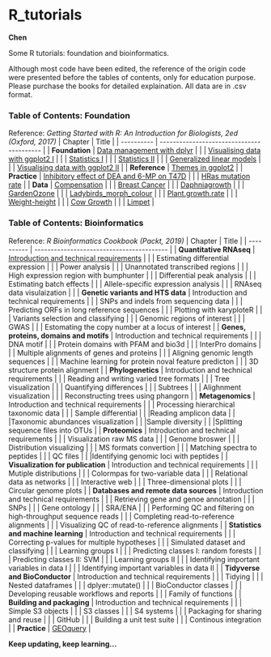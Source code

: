 # R_tutorials
**Chen**

Some R tutorials: foundation and bioinformatics.

Although most code have been edited, the reference of the origin code were presented before the tables of contents, only for education purpose. Please purchase the books for detailed explaination. All data are in .csv format.

### Table of Contents: Foundation
Reference: *Getting Started with R: An Introduction for Biologists, 2ed (Oxford, 2017)*
| Chapter    | Title                                     |
| ---------- | ----------------------------------------- |
| **Foundation** | [Data management with dplyr](https://github.com/liuchen37/R_tutorials/blob/main/Foundation:%20Data%20management%20with%20dplyr.r)     |
|  | [Visualising data with ggplot2 I](https://github.com/liuchen37/R_tutorials/blob/main/Foundation:%20Visualising%20data%20with%20ggplot2%20I.r) |
|  | [Statistics I](https://github.com/liuchen37/R_tutorials/blob/main/Foundation:%20Statistics%20I.r)      |
|  | [Statistics II](https://github.com/liuchen37/R_tutorials/blob/main/Foundation:%20Statistics%20II.r)    |
|  | [Generalized linear models](https://github.com/liuchen37/R_tutorials/blob/main/Foundation:%20Generalized%20linear%20models.r) |
|  | [Visualising data with ggplot2 II](https://github.com/liuchen37/R_tutorials/blob/main/Foundation:%20Visualising%20data%20with%20ggplot2%20II.r) |
| **Reference**  | [Themes in ggplot2](https://github.com/liuchen37/R_tutorials/blob/main/Reference:%20Themes%20in%20ggplot2.r)     |
| **Practice**   | [Inhibitory effect of DEA and 6-MP on T47D](https://github.com/liuchen37/R_tutorials/blob/main/Practice:%20Inhibitory%20effect%20of%20DEA%20and%206-MP%20on%20T47D.r) |
|    | [HRas mutation rate](https://github.com/liuchen37/R_tutorials/blob/main/Practice:%20Counting%20freqency%20of%20an%20object%20in%20a%20table.r) |
| **Data**       | [Compensation](https://github.com/liuchen37/R_tutorials/blob/main/compensation.csv)     |
|        | [Breast Cancer](https://github.com/liuchen37/R_tutorials/blob/main/BC.csv)  |
|        | [Daphniagrowth](https://github.com/liuchen37/R_tutorials/blob/main/Daphniagrowth.csv)      |
|        | [GardenOzone](https://github.com/liuchen37/R_tutorials/blob/main/GardenOzone.csv)            |
|        | [Ladybirds_morph_colour](https://github.com/liuchen37/R_tutorials/blob/main/ladybirds_morph_colour.csv)    |
|        | [Plant.growth.rate](https://github.com/liuchen37/R_tutorials/blob/main/plant.growth.rate.csv)         |
|        | [Weight-height](https://github.com/liuchen37/R_tutorials/blob/main/weight-height.csv)                   |
|        | [Cow Growth](https://github.com/liuchen37/R_tutorials/blob/main/growth.csv)          |
|        | [Limpet](https://github.com/liuchen37/R_tutorials/blob/main/limpet.csv)    |

### Table of Contents: Bioinformatics
Reference: *R Bioinformatics Cookbook (Packt, 2019)*
| Chapter    | Title     |
| ---------- | ----------------------------------------- |
| **Quantitative RNAseq** | [Introduction and technical requirements](https://github.com/liuchen37/R_tutorials/blob/main/Quantitative%20RNAseq:%20Introduction%20and%20technical%20requirements.md) |
|  | Estimating differential expression |
|  | Power analysis |
|  | Unannotated transcribed regions |
|  | High expression region with bumphunter |
|  | Differential peak analysis |
|  | Estimating batch effects |
|  | Allele-specific expression analysis |
|  | RNAseq data visulaization |  |
| **Genetic variants and HTS data** | Introduction and technical requirements |
|  | SNPs and indels from sequencing data |
|  | Predicting ORFs in long reference sequences |
|  | Plotting with karyploteR |
|  | Variants selection and classifying |
|  | Genomic regions of interest |
|  | GWAS |
|  | Estomating the copy number at a locus of interest |
| **Genes, proteins, domains and motifs** | Introduction and technical requirements |
|  | DNA motif |
|  | Protein domains with PFAM and bio3d |
|  | InterPro domains |
|  | Multiple alignments of genes and proteins |
|  | Aligning genomic length sequences |
|  | Machine learning for protein noval feature predicton |
|  | 3D structure protein alignment |
| **Phylogenetics** | Introduction and technical requirements |
|  | Reading and writing varied tree formats |
|  | Tree visualization |
|  | Quantifying differences |
|  | Subtrees |
|  | Alighnment visualization |
|  | Reconstructing trees using phangorn |
| **Metagenomics** | Introduction and technical requirements |
|  | Processing hierarchical taxonomic data |
|  | Sample differential |
|  |Reading amplicon data |
|  |Taxonomic abundances visualization |
|  |Sample diversity |
|  |Splitting sequence files into OTUs |
| **Proteomics** | Introduction and technical requirements |
|  | Visualization raw MS data |
|  | Genome broswer |
|  | Distribution visualizing |
|  | MS formats convertion |
|  | Matching spectra to peptides |
|  | QC files |
|  |Identifying genomic loci with peptides |
| **Visualization for publication** | Introduction and technical requirements |
|  | Mutiple distributions |
|  | Colormpas for two-variable data |
|  | Relational data as networks |
|  | Interactive web |
|  | Three-dimensional plots |
|  | Circular genome plots |
| **Databases and remote data sources** | Introduction and technical requirements |
|  | Retrieving gene and genoe annotation |
|  | SNPs |
|  | Gene ontology |
|  | SRA/ENA |
|  | Performing QC and filtering on high-throughput sequence reads |
|  | Completing read-to-reference alignments |
|  | Visualizing QC of read-to-reference alignments |
| **Statistics and machine learning** | Introduction and technical requirements |
|  | Correcting p-values for multiple hypotheses |
|  | Simulated dataset and classifying |
|  | Learning groups I |
|  | Predicting classes I: random forests |
|  | Predicting classes II: SVM |
|  | Learning groups II |
|  | Identifying important variables in data I |
|  | Identifying important variables in data II |
| **Tidyverse and BioConductor** | Introduction and technical requirements |
|  | Tidying |
|  | Nested dataframes |
|  | dplyer::mutate() |
|  | BioConductor classes |
|  | Developing reusable workflows and reports |
|  | Family of functions |
| **Building and packaging** | Introduction and technical requirements |
|  | Simple S3 objects |
|  | S3 classes |
|  | S4 systems |
|  | Packaging for sharing and reuse |
|  | GitHub |
|  | Building a unit test suite |
|  | Continous integration |
| **Practice**   | [GEOquery](https://github.com/liuchen37/R_tutorials/blob/main/Practice:%20GEOquery.r) |


**Keep updating, keep learning...**
